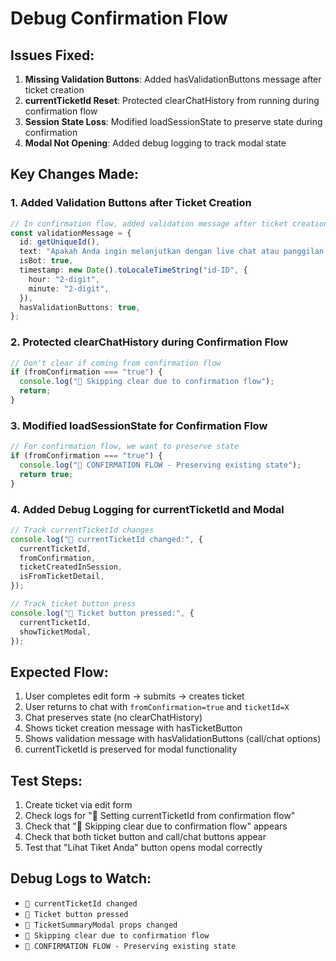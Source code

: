 # Debug Confirmation Flow

## Issues Fixed:

1. **Missing Validation Buttons**: Added hasValidationButtons message after ticket creation
2. **currentTicketId Reset**: Protected clearChatHistory from running during confirmation flow
3. **Session State Loss**: Modified loadSessionState to preserve state during confirmation
4. **Modal Not Opening**: Added debug logging to track modal state

## Key Changes Made:

### 1. Added Validation Buttons after Ticket Creation

```typescript
// In confirmation flow, added validation message after ticket creation
const validationMessage = {
  id: getUniqueId(),
  text: "Apakah Anda ingin melanjutkan dengan live chat atau panggilan untuk mendapatkan bantuan lebih lanjut?",
  isBot: true,
  timestamp: new Date().toLocaleTimeString("id-ID", {
    hour: "2-digit",
    minute: "2-digit",
  }),
  hasValidationButtons: true,
};
```

### 2. Protected clearChatHistory during Confirmation Flow

```typescript
// Don't clear if coming from confirmation flow
if (fromConfirmation === "true") {
  console.log("🚫 Skipping clear due to confirmation flow");
  return;
}
```

### 3. Modified loadSessionState for Confirmation Flow

```typescript
// For confirmation flow, we want to preserve state
if (fromConfirmation === "true") {
  console.log("🔄 CONFIRMATION FLOW - Preserving existing state");
  return true;
}
```

### 4. Added Debug Logging for currentTicketId and Modal

```typescript
// Track currentTicketId changes
console.log("🎫 currentTicketId changed:", {
  currentTicketId,
  fromConfirmation,
  ticketCreatedInSession,
  isFromTicketDetail,
});

// Track ticket button press
console.log("🎫 Ticket button pressed:", {
  currentTicketId,
  showTicketModal,
});
```

## Expected Flow:

1. User completes edit form → submits → creates ticket
2. User returns to chat with `fromConfirmation=true` and `ticketId=X`
3. Chat preserves state (no clearChatHistory)
4. Shows ticket creation message with hasTicketButton
5. Shows validation message with hasValidationButtons (call/chat options)
6. currentTicketId is preserved for modal functionality

## Test Steps:

1. Create ticket via edit form
2. Check logs for "🎫 Setting currentTicketId from confirmation flow"
3. Check that "🚫 Skipping clear due to confirmation flow" appears
4. Check that both ticket button and call/chat buttons appear
5. Test that "Lihat Tiket Anda" button opens modal correctly

## Debug Logs to Watch:

- `🎫 currentTicketId changed`
- `🎫 Ticket button pressed`
- `🎫 TicketSummaryModal props changed`
- `🚫 Skipping clear due to confirmation flow`
- `🔄 CONFIRMATION FLOW - Preserving existing state`
